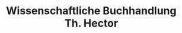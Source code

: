 ---
title: "Wissenschaftliche Buchhandlung Th. Hector"
url: /frankfurt-am-main/wissenschaftliche-buchhandlung-th-hector/
shop: Bücher
---